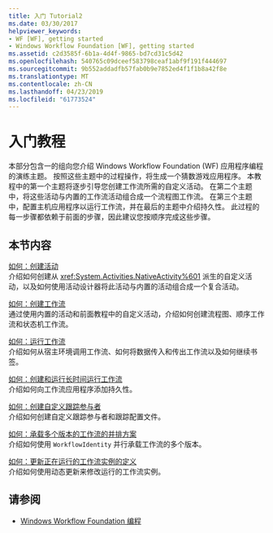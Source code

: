 ```yaml
---
title: 入门 Tutorial2
ms.date: 03/30/2017
helpviewer_keywords:
- WF [WF], getting started
- Windows Workflow Foundation [WF], getting started
ms.assetid: c2d3585f-6b1a-4d4f-9865-bd7cd31c5d42
ms.openlocfilehash: 540765c09dceef583798ceaf1abf9f191f444697
ms.sourcegitcommit: 9b552addadfb57fab0b9e7852ed4f1f1b8a42f8e
ms.translationtype: MT
ms.contentlocale: zh-CN
ms.lasthandoff: 04/23/2019
ms.locfileid: "61773524"
---
```

# <a name="getting-started-tutorial"></a>入门教程
本部分包含一的组向您介绍 Windows Workflow Foundation (WF) 应用程序编程的演练主题。 按照这些主题中的过程操作，将生成一个猜数游戏应用程序。 本教程中的第一个主题将逐步引导您创建工作流所需的自定义活动。 在第二个主题中，将这些活动与内置的工作流活动组合成一个流程图工作流。 在第三个主题中，配置主机应用程序以运行工作流，并在最后的主题中介绍持久性。 此过程的每一步骤都依赖于前面的步骤，因此建议您按顺序完成这些步骤。  
  
## <a name="in-this-section"></a>本节内容  
 [如何：创建活动](how-to-create-an-activity.md)  
 介绍如何创建从 <xref:System.Activities.NativeActivity%601> 派生的自定义活动，以及如何使用活动设计器将此活动与内置的活动组合成一个复合活动。  
  
 [如何：创建工作流](how-to-create-a-workflow.md)  
 通过使用内置的活动和前面教程中的自定义活动，介绍如何创建流程图、顺序工作流和状态机工作流。  
  
 [如何：运行工作流](how-to-run-a-workflow.md)  
 介绍如何从宿主环境调用工作流、如何将数据传入和传出工作流以及如何继续书签。  
  
 [如何：创建和运行长时间运行工作流](how-to-create-and-run-a-long-running-workflow.md)  
 介绍如何向工作流应用程序添加持久性。  
  
 [如何：创建自定义跟踪参与者](how-to-create-a-custom-tracking-participant.md)  
 介绍如何创建自定义跟踪参与者和跟踪配置文件。  
  
 [如何：承载多个版本的工作流的并排方案](how-to-host-multiple-versions-of-a-workflow-side-by-side.md)  
 介绍如何使用 `WorkflowIdentity` 并行承载工作流的多个版本。  
  
 [如何：更新正在运行的工作流实例的定义](how-to-update-the-definition-of-a-running-workflow-instance.md)  
 介绍如何使用动态更新来修改运行的工作流实例。  
  
## <a name="see-also"></a>请参阅

- [Windows Workflow Foundation 编程](programming.md)
